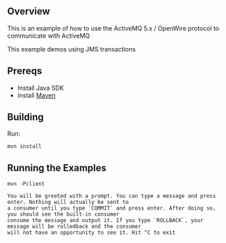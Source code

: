 ## Overview

This is an example of how to use the ActiveMQ 5.x / OpenWire protocol to communicate with ActiveMQ

This example demos using JMS transactions

## Prereqs

- Install Java SDK
- Install [Maven](http://maven.apache.org/download.html) 

## Building

Run:

    mvn install

## Running the Examples

    mvn -Pclient

    You will be greeted with a prompt. You can type a message and press enter. Nothing will actually be sent to
    a consumer until you type `COMMIT` and press enter. After doing so, you should see the built-in consumer
    consume the message and output it. If you type `ROLLBACK`, your message will be rolledback and the consumer
    will not have an opportunity to see it. Hit ^C to exit
